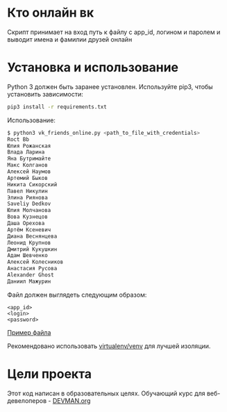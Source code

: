 # Кто онлайн вк

Скрипт принимает на вход путь к файлу с app_id, логином и паролем и выводит имена и фамилии друзей онлайн

# Установка и использование

Python 3 должен быть заранее установлен. Используйте pip3, чтобы установить зависимости:

```bash
pip3 install -r requirements.txt 
```

Использование:

```bash
$ python3 vk_friends_online.py <path_to_file_with_credentials>
Roct Bb
Юлия Рожанская
Влада Ларина
Яна Бутримайте
Макс Колганов
Алексей Наумов
Артемий Быков
Никита Сикорский
Павел Никулин
Элина Риянова
Saveliy Dedkov
Юлия Молчанова
Вова Кузнецов
Даша Орехова
Артём Ксеневич
Диана Веснянцева
Леонид Крупнов
Дмитрий Кукушкин
Адам Шевченко
Алексей Колесников
Анастасия Русова
Alexander Ghost
Даниил Мажурин
```

Файл должен выглядеть следующим образом:
```
<app_id>
<login>
<password>
```
[Пример файла](https://pastebin.com/raw/SshzM8yi)

Рекомендовано использовать [virtualenv/venv](https://devman.org/encyclopedia/pip/pip_virtualenv/) для лучшей изоляции.

# Цели проекта

Этот код написан в образовательных целях. Обучающий курс для веб-девелоперов - [DEVMAN.org](https://devman.org)
